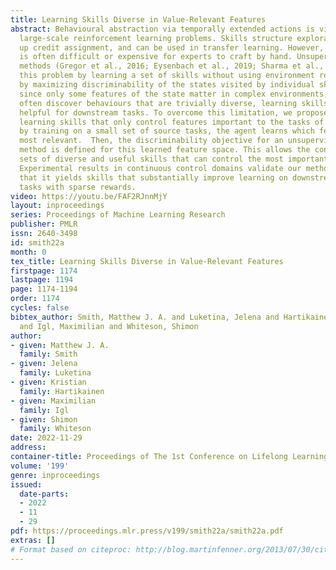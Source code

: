 ```yaml
---
title: Learning Skills Diverse in Value-Relevant Features
abstract: Behavioural abstraction via temporally extended actions is vital to solving
  large-scale reinforcement learning problems. Skills structure exploration, speed
  up credit assignment, and can be used in transfer learning. However, such abstraction
  is often difficult or expensive for experts to craft by hand. Unsupervised information-theoretic
  methods (Gregor et al., 2016; Eysenbach et al., 2019; Sharma et al., 2020) address
  this problem by learning a set of skills without using environment rewards, typically
  by maximizing discriminability of the states visited by individual skills.  However,
  since only some features of the state matter in complex environments, these methods
  often discover behaviours that are trivially diverse, learning skills that are not
  helpful for downstream tasks. To overcome this limitation, we propose a method for
  learning skills that only control features important to the tasks of interest. First,
  by training on a small set of source tasks, the agent learns which features are
  most relevant.  Then, the discriminability objective for an unsupervised information-theoretic
  method is defined for this learned feature space. This allows the construction of
  sets of diverse and useful skills that can control the most important features.
  Experimental results in continuous control domains validate our method, demonstrating
  that it yields skills that substantially improve learning on downstream locomotion
  tasks with sparse rewards.
video: https://youtu.be/FAF2RJnnMjY
layout: inproceedings
series: Proceedings of Machine Learning Research
publisher: PMLR
issn: 2640-3498
id: smith22a
month: 0
tex_title: Learning Skills Diverse in Value-Relevant Features
firstpage: 1174
lastpage: 1194
page: 1174-1194
order: 1174
cycles: false
bibtex_author: Smith, Matthew J. A. and Luketina, Jelena and Hartikainen, Kristian
  and Igl, Maximilian and Whiteson, Shimon
author:
- given: Matthew J. A.
  family: Smith
- given: Jelena
  family: Luketina
- given: Kristian
  family: Hartikainen
- given: Maximilian
  family: Igl
- given: Shimon
  family: Whiteson
date: 2022-11-29
address:
container-title: Proceedings of The 1st Conference on Lifelong Learning Agents
volume: '199'
genre: inproceedings
issued:
  date-parts:
  - 2022
  - 11
  - 29
pdf: https://proceedings.mlr.press/v199/smith22a/smith22a.pdf
extras: []
# Format based on citeproc: http://blog.martinfenner.org/2013/07/30/citeproc-yaml-for-bibliographies/
---
```

